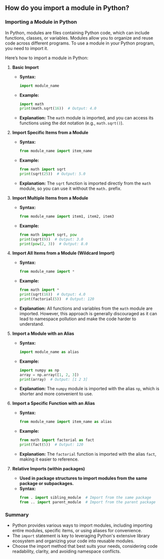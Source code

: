 ## How do you import a module in Python?


### Importing a Module in Python

In Python, modules are files containing Python code, which can include functions, classes, or variables. Modules allow you to organize and reuse code across different programs. To use a module in your Python program, you need to import it.

Here’s how to import a module in Python:

1. **Basic Import**
   - **Syntax:**
     ```python
     import module_name
     ```
   - **Example:**
     ```python
     import math
     print(math.sqrt(16))  # Output: 4.0
     ```
   - **Explanation:** The `math` module is imported, and you can access its functions using the dot notation (e.g., `math.sqrt()`).

2. **Import Specific Items from a Module**
   - **Syntax:**
     ```python
     from module_name import item_name
     ```
   - **Example:**
     ```python
     from math import sqrt
     print(sqrt(25))  # Output: 5.0
     ```
   - **Explanation:** The `sqrt` function is imported directly from the `math` module, so you can use it without the `math.` prefix.

3. **Import Multiple Items from a Module**
   - **Syntax:**
     ```python
     from module_name import item1, item2, item3
     ```
   - **Example:**
     ```python
     from math import sqrt, pow
     print(sqrt(9))  # Output: 3.0
     print(pow(2, 3))  # Output: 8.0
     ```

4. **Import All Items from a Module (Wildcard Import)**
   - **Syntax:**
     ```python
     from module_name import *
     ```
   - **Example:**
     ```python
     from math import *
     print(sqrt(16))  # Output: 4.0
     print(factorial(5))  # Output: 120
     ```
   - **Explanation:** All functions and variables from the `math` module are imported. However, this approach is generally discouraged as it can lead to namespace pollution and make the code harder to understand.

5. **Import a Module with an Alias**
   - **Syntax:**
     ```python
     import module_name as alias
     ```
   - **Example:**
     ```python
     import numpy as np
     array = np.array([1, 2, 3])
     print(array)  # Output: [1 2 3]
     ```
   - **Explanation:** The `numpy` module is imported with the alias `np`, which is shorter and more convenient to use.

6. **Import a Specific Function with an Alias**
   - **Syntax:**
     ```python
     from module_name import item_name as alias
     ```
   - **Example:**
     ```python
     from math import factorial as fact
     print(fact(5))  # Output: 120
     ```
   - **Explanation:** The `factorial` function is imported with the alias `fact`, making it easier to reference.

7. **Relative Imports (within packages)**
   - **Used in package structures to import modules from the same package or subpackages.**
   - **Syntax:**
     ```python
     from . import sibling_module  # Import from the same package
     from .. import parent_module  # Import from the parent package
     ```

### Summary
- Python provides various ways to import modules, including importing entire modules, specific items, or using aliases for convenience.
- The `import` statement is key to leveraging Python's extensive library ecosystem and organizing your code into reusable modules.
- Choose the import method that best suits your needs, considering code readability, clarity, and avoiding namespace conflicts.